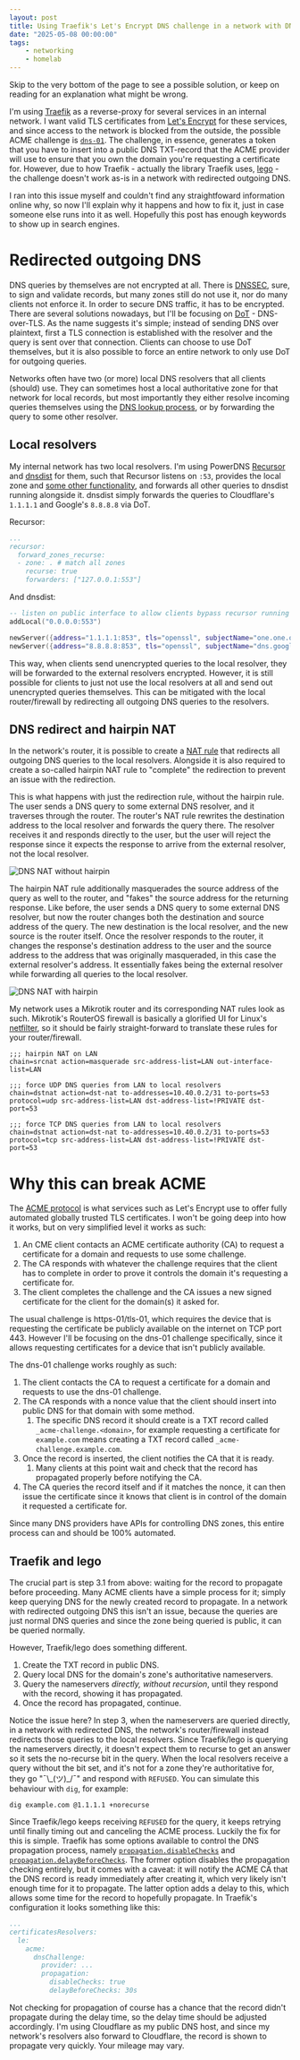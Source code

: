 ```yaml
---
layout: post
title: Using Traefik's Let's Encrypt DNS challenge in a network with DNS redirection
date: "2025-05-08 00:00:00"
tags:
    - networking
    - homelab
---
```


Skip to the very bottom of the page to see a possible solution, or keep on reading for an explanation what might be wrong.

I'm using [Traefik](https://traefik.io/) as a reverse-proxy for several services in an internal network. I want valid TLS certificates from [Let's Encrypt](https://letsencrypt.org/) for these services, and since access to the network is blocked from the outside, the possible ACME challenge is [`dns-01`](https://doc.traefik.io/traefik/reference/install-configuration/tls/certificate-resolvers/acme/#dnschallenge). The challenge, in essence, generates a token that you have to insert into a public DNS TXT-record that the ACME provider will use to ensure that you own the domain you're requesting a certificate for. However, due to how Traefik - actually the library Traefik uses, [lego](https://go-acme.github.io/lego/) - the challenge doesn't work as-is in a network with redirected outgoing DNS.

I ran into this issue myself and couldn't find any straightfoward information online why, so now I'll explain why it happens and how to fix it, just in case someone else runs into it as well. Hopefully this post has enough keywords to show up in search engines.

# Redirected outgoing DNS

DNS queries by themselves are not encrypted at all. There is [DNSSEC](https://www.icann.org/resources/pages/dnssec-what-is-it-why-important-2019-03-05-en), sure, to sign and validate records, but many zones still do not use it, nor do many clients not enforce it. In order to secure DNS traffic, it has to be encrypted. There are several solutions nowadays, but I'll be focusing on [DoT](https://developers.google.com/speed/public-dns/docs/dns-over-tls) - DNS-over-TLS. As the name suggests it's simple; instead of sending DNS over plaintext, first a TLS connection is established with the resolver and the query is sent over that connection. Clients can choose to use DoT themselves, but it is also possible to force an entire network to only use DoT for outgoing queries.

Networks often have two (or more) local DNS resolvers that all clients (should) use. They can sometimes host a local authoritative zone for that network for local records, but most importantly they either resolve incoming queries themselves using the [DNS lookup process](https://www.cloudflare.com/en-gb/learning/dns/what-is-dns/), or by forwarding the query to some other resolver.

## Local resolvers

My internal network has two local resolvers. I'm using PowerDNS [Recursor](https://www.powerdns.com/powerdns-recursor) and [dnsdist](https://www.dnsdist.org/index.html) for them, such that Recursor listens on `:53`, provides the local zone and [some other functionality](/2020/11/15/i-thought-pihole-was-kinda-bad-so-i-made-my-own.html), and forwards all other queries to dnsdist running alongside it. dnsdist simply forwards the queries to Cloudflare's `1.1.1.1` and Google's `8.8.8.8` via DoT.

Recursor:

```yaml
...
recursor:
  forward_zones_recurse:
  - zone: . # match all zones
    recurse: true
    forwarders: ["127.0.0.1:553"]
```

And dnsdist:

```lua
-- listen on public interface to allow clients bypass recursor running on :53 if needed
addLocal("0.0.0.0:553")

newServer({address="1.1.1.1:853", tls="openssl", subjectName="one.one.one.one", validateCertificates=true})
newServer({address="8.8.8.8:853", tls="openssl", subjectName="dns.google", validateCertificates=true})
```

This way, when clients send unencrypted queries to the local resolver, they will be forwarded to the external resolvers encrypted. However, it is still possible for clients to just not use the local resolvers at all and send out unencrypted queries themselves. This can be mitigated with the local router/firewall by redirecting all outgoing DNS queries to the resolvers.

## DNS redirect and hairpin NAT

In the network's router, it is possible to create a [NAT rule](https://en.wikipedia.org/wiki/Network_address_translation) that redirects all outgoing DNS queries to the local resolvers. Alongside it is also required to create a so-called hairpin NAT rule to "complete" the redirection to prevent an issue with the redirection.

This is what happens with just the redirection rule, without the hairpin rule. The user sends a DNS query to some external DNS resolver, and it traverses through the router. The router's NAT rule rewrites the destination address to the local resolver and forwards the query there. The resolver receives it and responds directly to the user, but the user will reject the response since it expects the response to arrive from the external resolver, not the local resolver.

![DNS NAT without hairpin](/assets/2025/05/dns-nat-no-hairpin.png)

The hairpin NAT rule additionally masquerades the source address of the query as well to the router, and "fakes" the source address for the returning response. Like before, the user sends a DNS query to some external DNS resolver, but now the router changes both the destination and source address of the query. The new destination is the local resolver, and the new source is the router itself. Once the resolver responds to the router, it changes the response's destination address to the user and the source address to the address that was originally masqueraded, in this case the external resolver's address. It essentially fakes being the external resolver while forwarding all queries to the local resolver.

![DNS NAT with hairpin](/assets/2025/05/dns-nat-with-hairpin.png)

My network uses a Mikrotik router and its corresponding NAT rules look as such. Mikrotik's RouterOS firewall is basically a glorified UI for Linux's [netfilter](https://www.netfilter.org/), so it should be fairly straight-forward to translate these rules for your router/firewall.

```
;;; hairpin NAT on LAN
chain=srcnat action=masquerade src-address-list=LAN out-interface-list=LAN

;;; force UDP DNS queries from LAN to local resolvers
chain=dstnat action=dst-nat to-addresses=10.40.0.2/31 to-ports=53 protocol=udp src-address-list=LAN dst-address-list=!PRIVATE dst-port=53

;;; force TCP DNS queries from LAN to local resolvers
chain=dstnat action=dst-nat to-addresses=10.40.0.2/31 to-ports=53 protocol=tcp src-address-list=LAN dst-address-list=!PRIVATE dst-port=53
```

# Why this can break ACME

The [ACME protocol](https://datatracker.ietf.org/doc/html/rfc8555) is what services such as Let's Encrypt use to offer fully automated globally trusted TLS certificates. I won't be going deep into how it works, but on very simplified level it works as such:

1. An CME client contacts an ACME certificate authority (CA) to request a certificate for a domain and requests to use some challenge.
2. The CA responds with whatever the challenge requires that the client has to complete in order to prove it controls the domain it's requesting a certificate for.
3. The client completes the challenge and the CA issues a new signed certificate for the client for the domain(s) it asked for.

The usual challenge is https-01/tls-01, which requires the device that is requesting the certificate be publicly available on the internet on TCP port 443. However I'll be focusing on the dns-01 challenge specifically, since it allows requesting certificates for a device that isn't publicly available.

The dns-01 challenge works roughly as such:

1. The client contacts the CA to request a certificate for a domain and requests to use the dns-01 challenge.
2. The CA responds with a nonce value that the client should insert into public DNS for that domain with some method.
   1. The specific DNS record it should create is a TXT record called `_acme-challenge.<domain>`, for example requesting a certificate for `example.com` means creating a TXT record called `_acme-challenge.example.com`.
3. Once the record is inserted, the client notifies the CA that it is ready.
   1. Many clients at this point wait and check that the record has propagated properly before notifying the CA.
4. The CA queries the record itself and if it matches the nonce, it can then issue the certificate since it knows that client is in control of the domain it requested a certificate for.

Since many DNS providers have APIs for controlling DNS zones, this entire process can and should be 100% automated.

## Traefik and lego

The crucial part is step 3.1 from above: waiting for the record to propagate before proceeding. Many ACME clients have a simple process for it; simply keep querying DNS for the newly created record to propagate. In a network with redirected outgoing DNS this isn't an issue, because the queries are just normal DNS queries and since the zone being queried is public, it can be queried normally.

However, Traefik/lego does something different.

1. Create the TXT record in public DNS.
2. Query local DNS for the domain's zone's authoritative nameservers.
3. Query the nameservers *directly, without recursion*, until they respond with the record, showing it has propagated.
4. Once the record has propagated, continue.

Notice the issue here? In step 3, when the nameservers are queried directly, in a network with redirected DNS, the network's router/firewall instead redirects those queries to the local resolvers. Since Traefik/lego is querying the nameservers directly, it doesn't expect them to recurse to get an answer so it sets the no-recurse bit in the query. When the local resolvers receive a query without the bit set, and it's not for a zone they're authoritative for, they go "¯\\\_(ツ)_/¯" and respond with `REFUSED`. You can simulate this behaviour with `dig`, for example:

```
dig example.com @1.1.1.1 +norecurse
```

Since Traefik/lego keeps receiving `REFUSED` for the query, it keeps retrying until finally timing out and canceling the ACME process. Luckily the fix for this is simple. Traefik has some options available to control the DNS propagation process, namely [`propagation.disableChecks`](https://doc.traefik.io/traefik/https/acme/#propagationdisablechecks) and [`propagation.delayBeforeChecks`](https://doc.traefik.io/traefik/https/acme/#propagationdelaybeforechecks). The former option disables the propagation checking entirely, but it comes with a caveat: it will notify the ACME CA that the DNS record is ready immediately after creating it, which very likely isn't enough time for it to propagate. The latter option adds a delay to this, which allows some time for the record to hopefully propagate. In Traefik's configuration it looks something like this:

```yaml
...
certificatesResolvers:
  le:
    acme:
      dnsChallenge:
        provider: ...
        propagation:
          disableChecks: true
          delayBeforeChecks: 30s
```

Not checking for propagation of course has a chance that the record didn't propagate during the delay time, so the delay time should be adjusted accordingly. I'm using Cloudflare as my public DNS host, and since my network's resolvers also forward to Cloudflare, the record is shown to propagate very quickly. Your mileage may vary.